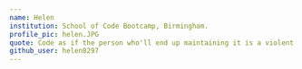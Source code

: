 ```yaml
---
name: Helen
institution: School of Code Bootcamp, Birmingham.
profile_pic: helen.JPG
quote: Code as if the person who'll end up maintaining it is a violent psychopath who knows where you live!
github_user: helen8297
---
```

